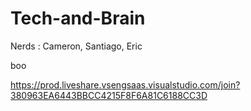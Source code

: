 # Tech-and-Brain

Nerds : Cameron, Santiago, Eric

boo

https://prod.liveshare.vsengsaas.visualstudio.com/join?380963EA6443BBCC4215F8F6A81C6188CC3D